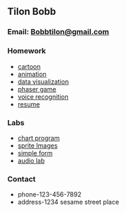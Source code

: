 ## Tilon Bobb


### Email: Bobbtilon@gmail.com
###  Homework
- [cartoon](https://codepen.io/kingtilon1/pen/dyZjPry)
- [animation](./anamation.html)
- [data visualization](./indexes.html)
- [phaser game](./game.html)
 - [voice recognition](./hi.html)
 - [resume](./resume.html)
 ### Labs
- [chart program](https://codepen.io/kingtilon1/pen/popJaYR)
 - [sprite Images](./test.html)
 - [simple form](.//form.html)
 - [audio lab](./AudioLab.html)

###  Contact
- phone-123-456-7892
- address-1234 sesame street place




